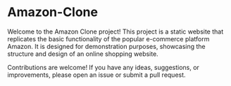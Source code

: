 # Amazon-Clone

Welcome to the Amazon Clone project! This project is a static website that replicates the basic functionality of the popular e-commerce platform Amazon. It is designed for demonstration purposes, showcasing the structure and design of an online shopping website.

Contributions are welcome! If you have any ideas, suggestions, or improvements, please open an issue or submit a pull request.

